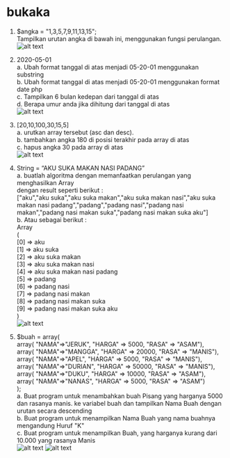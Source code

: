 # bukaka

1. $angka = "1,3,5,7,9,11,13,15";\
Tampilkan urutan angka di bawah ini, menggunakan fungsi perulangan.\
![alt text](https://i.ibb.co/NTT5QQh/Screenshot-from-2020-11-11-11-35-07.png)

2. 2020-05-01\
a. Ubah format tanggal di atas menjadi 05-20-01 menggunakan substring\
b. Ubah format tanggal di atas menjadi 05-20-01 menggunakan format date php\
c. Tampilkan 6 bulan kedepan dari tanggal di atas\
d. Berapa umur anda jika dihitung dari tanggal di atas\
![alt text](https://i.ibb.co/WPkP0VX/Screenshot-from-2020-11-11-11-36-59.png)

3. [20,10,100,30,15,5]\
a. urutkan array tersebut (asc dan desc).\
b. tambahkan angka 180 di posisi terakhir pada array di atas\
c. hapus angka 30 pada array di atas\
![alt text](https://i.ibb.co/fC0ZMkn/Screenshot-from-2020-11-11-11-37-44.png)

4. String = “AKU SUKA MAKAN NASI PADANG”\
a. buatlah algoritma dengan memanfaatkan perulangan yang menghasilkan Array\
dengan result seperti berikut :\
["aku","aku suka","aku suka makan","aku suka makan nasi","aku suka makan nasi padang","padang","padang nasi","padang nasi makan","padang nasi makan suka","padang nasi makan suka aku"]\
b. Atau sebagai berikut :\
Array\
(\
[0] => aku\
[1] => aku suka\
[2] => aku suka makan\
[3] => aku suka makan nasi\
[4] => aku suka makan nasi padang\
[5] => padang\
[6] => padang nasi\
[7] => padang nasi makan\
[8] => padang nasi makan suka\
[9] => padang nasi makan suka aku\
)\
![alt text](https://i.ibb.co/w4K7rs5/Screenshot-from-2020-11-11-11-38-14.png)

5. $buah = array(\
array( "NAMA"=>"JERUK", "HARGA" => 5000, "RASA" => "ASAM"),\
array( "NAMA"=>"MANGGA", "HARGA" => 20000, "RASA" => "MANIS"),\
array( "NAMA"=>"APEL", "HARGA" => 5000, "RASA" => "MANIS"),\
array( "NAMA"=>"DURIAN", "HARGA" => 50000, "RASA" => "MANIS"),\
array( "NAMA"=>"DUKU", "HARGA" => 10000, "RASA" => "ASAM"),\
array( "NAMA"=>"NANAS", "HARGA" => 5000, "RASA" => "ASAM")\
);\
a. Buat program untuk menambahkan buah Pisang yang harganya 5000 dan rasanya manis. ke variabel buah dan tampilkan Nama Buah dengan urutan secara descending\
b. Buat program untuk menampilkan Nama Buah yang nama buahnya mengandung Huruf "K"\
c. Buat program untuk menampilkan Buah, yang harganya kurang dari 10.000 yang rasanya Manis\
![alt text](https://i.ibb.co/r5qwvM7/Screenshot-from-2020-11-11-11-42-07.png)
![alt text](https://i.ibb.co/44fNFHq/Screenshot-from-2020-11-11-11-42-31.png)


